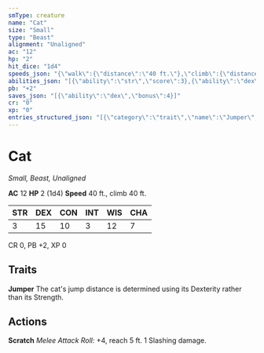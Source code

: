 ```yaml
---
smType: creature
name: "Cat"
size: "Small"
type: "Beast"
alignment: "Unaligned"
ac: "12"
hp: "2"
hit_dice: "1d4"
speeds_json: "{\"walk\":{\"distance\":\"40 ft.\"},\"climb\":{\"distance\":\"40 ft.\"}}"
abilities_json: "[{\"ability\":\"str\",\"score\":3},{\"ability\":\"dex\",\"score\":15},{\"ability\":\"con\",\"score\":10},{\"ability\":\"int\",\"score\":3},{\"ability\":\"wis\",\"score\":12},{\"ability\":\"cha\",\"score\":7}]"
pb: "+2"
saves_json: "[{\"ability\":\"dex\",\"bonus\":4}]"
cr: "0"
xp: "0"
entries_structured_json: "[{\"category\":\"trait\",\"name\":\"Jumper\",\"text\":\"The cat's jump distance is determined using its Dexterity rather than its Strength.\"},{\"category\":\"action\",\"name\":\"Scratch\",\"text\":\"*Melee Attack Roll:* +4, reach 5 ft. 1 Slashing damage.\"}]"
---
```


# Cat
*Small, Beast, Unaligned*

**AC** 12
**HP** 2 (1d4)
**Speed** 40 ft., climb 40 ft.

| STR | DEX | CON | INT | WIS | CHA |
| --- | --- | --- | --- | --- | --- |
| 3 | 15 | 10 | 3 | 12 | 7 |

CR 0, PB +2, XP 0

## Traits

**Jumper**
The cat's jump distance is determined using its Dexterity rather than its Strength.

## Actions

**Scratch**
*Melee Attack Roll:* +4, reach 5 ft. 1 Slashing damage.
